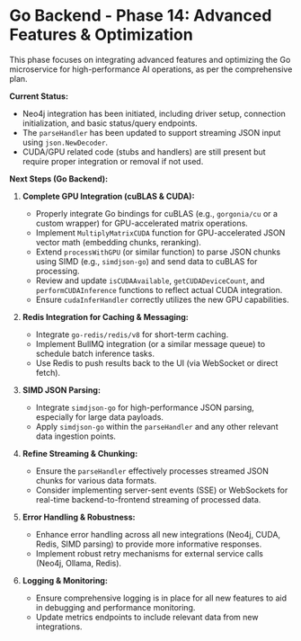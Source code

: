 # Go Backend - Phase 14: Advanced Features & Optimization

This phase focuses on integrating advanced features and optimizing the Go microservice for high-performance AI operations, as per the comprehensive plan.

**Current Status:**
*   Neo4j integration has been initiated, including driver setup, connection initialization, and basic status/query endpoints.
*   The `parseHandler` has been updated to support streaming JSON input using `json.NewDecoder`.
*   CUDA/GPU related code (stubs and handlers) are still present but require proper integration or removal if not used.

**Next Steps (Go Backend):**

1.  **Complete GPU Integration (cuBLAS & CUDA):**
    *   Properly integrate Go bindings for cuBLAS (e.g., `gorgonia/cu` or a custom wrapper) for GPU-accelerated matrix operations.
    *   Implement `MultiplyMatrixCUDA` function for GPU-accelerated JSON vector math (embedding chunks, reranking).
    *   Extend `processWithGPU` (or similar function) to parse JSON chunks using SIMD (e.g., `simdjson-go`) and send data to cuBLAS for processing.
    *   Review and update `isCUDAAvailable`, `getCUDADeviceCount`, and `performCUDAInference` functions to reflect actual CUDA integration.
    *   Ensure `cudaInferHandler` correctly utilizes the new GPU capabilities.

2.  **Redis Integration for Caching & Messaging:**
    *   Integrate `go-redis/redis/v8` for short-term caching.
    *   Implement BullMQ integration (or a similar message queue) to schedule batch inference tasks.
    *   Use Redis to push results back to the UI (via WebSocket or direct fetch).

3.  **SIMD JSON Parsing:**
    *   Integrate `simdjson-go` for high-performance JSON parsing, especially for large data payloads.
    *   Apply `simdjson-go` within the `parseHandler` and any other relevant data ingestion points.

4.  **Refine Streaming & Chunking:**
    *   Ensure the `parseHandler` effectively processes streamed JSON chunks for various data formats.
    *   Consider implementing server-sent events (SSE) or WebSockets for real-time backend-to-frontend streaming of processed data.

5.  **Error Handling & Robustness:**
    *   Enhance error handling across all new integrations (Neo4j, CUDA, Redis, SIMD parsing) to provide more informative responses.
    *   Implement robust retry mechanisms for external service calls (Neo4j, Ollama, Redis).

6.  **Logging & Monitoring:**
    *   Ensure comprehensive logging is in place for all new features to aid in debugging and performance monitoring.
    *   Update metrics endpoints to include relevant data from new integrations.
